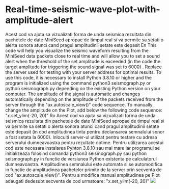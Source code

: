 # Real-time-seismic-wave-plot-with-amplitude-alert
Acest cod va ajuta sa vizualizati forma de unda seismica rezultata din pachetele de date MiniSeed apropae de timpul real si va permite sa setati o alerta sonora atunci cand pragul amplitudinii setate este depasit 
En
This code will help you visualize the seismic waveform resulting from the MiniSeed data packets close to real time and will allow you to set a sound alert when the threshold of the set amplitude is exceeded (in the code the target amplitude for triggering the sound signal was set to 6000) . Replace the server used for testing with your server address for optimal results. To use this code, it is necessary to install Python 3.8.10 or higher and the program is initialized using the command python3 seismograph.py or python seismograph.py depending on the existing Python version on your computer. The amplitude of the signal is automatic and changes automatically depending on the amplitude of the packets received from the server through the "ax.autoscale_view()" code sequence. To manually change the amplitude on the Plot, add below the following code sequence: "x.set_ylim(-20, 20)"
Ro
Acest cod va ajuta sa vizualizati forma de unda seismica rezultata din pachetele de date MiniSeed apropae de timpul real si va permite sa setati o alerta sonora atunci cand pragul amplitudinii setate este depasit (in cod amplitudinea tinta pentru declansarea semnalului sonor a fost setata la 6000). Inlocuiti server-ul utilizat pentru testare cu adresa serverului dumneavoastra pentru rezultate optime. Pentru utilizarea acestui cod este necesara instalarea Pyhton 3.8.10 sau mai mare iar programul se initializeaza folosind comanda python3 seismograph.py sau python seismograph.py in functie de versiunea Python existenta pe calculatorul dumneavoastra. Amplitudinea semnalului este automata si se automodifica in functie de amplitudinea pachetelor primite de la server prin secventa de cod "ax.autoscale_view()". Pentru a modifica manual amplitudinea pe Plot adaugati dedesubt secventa de cod urmatoare: "x.set_ylim(-20, 20)"
<img src="https://i.ibb.co/ZNYM1M7/Screenshot-from-2023-03-09-17-52-13.png"></img>
